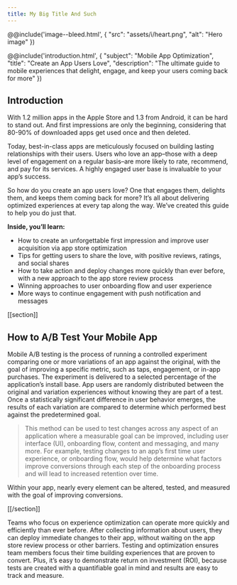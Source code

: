 ```yaml
---
title: My Big Title And Such
---
```


@@include('image--bleed.html', {
  "src": "assets/i/heart.png",
  "alt": "Hero image"
})

@@include('introduction.html', {
  "subject": "Mobile App Optimization",
  "title": "Create an App Users Love",
  "description": "The ultimate guide to mobile experiences that delight, engage, and keep your users coming back for more"
})


## Introduction

With 1.2 million apps in the Apple Store and 1.3 from Android, it can be hard to stand out. And first impressions are only the beginning, considering that 80-90% of downloaded apps get used once and then deleted.

Today, best-in-class apps are meticulously focused on building lasting relationships with their users. Users who love an app–those with a deep level of engagement on a regular basis–are more likely to rate, recommend, and pay for its services. A highly engaged user base is invaluable to your app’s success.

So how do you create an app users love? One that engages them, delights them, and keeps them coming back for more? It’s all about delivering optimized experiences at every tap along the way. We’ve created this guide to help you do just that.

**Inside, you’ll learn:**

- How to create an unforgettable first impression and improve user acquisition via app store optimization
- Tips for getting users to share the love, with positive reviews, ratings, and social shares
- How to take action and deploy changes more quickly than ever before, with a new approach to the app store review process
- Winning approaches to user onboarding flow and user experience
- More ways to continue engagement with push notification and messages

[[section]]

## How to A/B Test Your Mobile App

Mobile A/B testing is the process of running a controlled experiment comparing one or more variations of an app against the original, with the goal of improving a specific metric, such as taps, engagement, or in-app purchases. The experiment is delivered to a selected percentage of the application’s install base. App users are randomly distributed between the original and variation experiences without knowing they are part of a test. Once a statistically significant difference in user behavior emerges, the results of each variation are compared to determine which performed best against the predetermined goal.

> This method can be used to test changes across any aspect of an application where a measurable goal can be improved, including user interface (UI), onboarding flow, content and messaging, and many more. For example, testing changes to
an app’s first time user experience, or onboarding flow, would help determine what factors improve conversions through each step of the onboarding process and will lead to increased retention over time.

Within your app, nearly every element can be altered, tested, and measured with the goal of improving conversions.

[[/section]]


Teams who focus on experience optimization can operate more quickly and efficiently than ever before. After collecting information about users, they can deploy immediate changes to their app, without waiting on the app store review process
or other barriers. Testing and optimization ensures team members focus their time building experiences that are proven to convert. Plus, it’s easy to demonstrate return on investment (ROI), because tests are created with a quantifiable goal in mind and results are easy to track and measure.